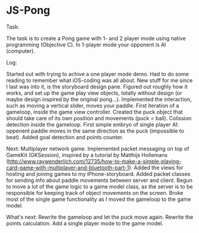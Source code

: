 JS-Pong
=======

Task:

The task is to create a Pong game with 1- and 2 player mode using native programming (Objective C). In 1-player mode your 
opponent is AI (computer).

Log:

Started out with trying to achive a one player mode demo. Had to do some reading to remember what iOS-coding was all about. 
New stuff for me since I last was into it, is the storyboard design pane. Figured out roughly how it works, and set up the 
game play view objects, totally without design (or maybe design inspired by the original pong...). Implemented the 
interaction, such as moving a vertical slider, moves your paddle. First iteration of a gameloop, inside the game view 
controller. Created the puck object that should take care of its own position and movements (puck = ball). Colission 
detection inside the gameloop. First simple embryo of single player AI: oppenent paddle moves in the same direction as the 
puck (impossible to beat). Added goal detection and points counter.

Next: Multiplayer network game. Implemented packet messaging on top of GameKit (GKSession), inspired by a tutorial by
Matthijs Hollemans (http://www.raywenderlich.com/12735/how-to-make-a-simple-playing-card-game-with-multiplayer-and-bluetooth-part-1).
Added the views for hosting and joining games to my iPhone-storyboard. Added packet classes for sending info about paddle
movements between server and client. Begun to move a lot of the game logic to a game model class, as the server is
to be responsible for keeping track of object movements on the screen. Broke most of the single game functionality as I
moved the gameloop to the game model. 

What's next: Rewrite the gameloop and let the puck move again. Rewrite the points calculation. Add a single player mode to
the game model.



